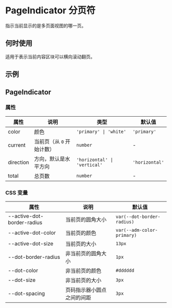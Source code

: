# PageIndicator 分页符

指示当前显示的是多页面视图的哪一页。

## 何时使用

适用于表示当前内容区块可以横向滚动翻页。

## 示例

<code src="./demos/demo1.tsx"></code>

## PageIndicator

### 属性

| 属性      | 说明                      | 类型                         | 默认值         |
| --------- | ------------------------- | ---------------------------- | -------------- |
| color     | 颜色                      | `'primary' \| 'white'`       | `'primary'`    |
| current   | 当前页（从 `0` 开始计数） | `number`                     | -              |
| direction | 方向，默认是水平方向      | `'horizontal' \| 'vertical'` | `'horizontal'` |
| total     | 总页数                    | `number`                     | -              |

### CSS 变量

| 属性                       | 说明                       | 默认值                     |
| -------------------------- | -------------------------- | -------------------------- |
| --active-dot-border-radius | 当前页的圆角大小           | `var(--dot-border-radius)` |
| --active-dot-color         | 当前页的颜色               | `var(--adm-color-primary)` |
| --active-dot-size          | 当前页的大小               | `13px`                     |
| --dot-border-radius        | 非当前页的圆角大小         | `1px`                      |
| --dot-color                | 非当前页的颜色             | `#dddddd`                  |
| --dot-size                 | 非当前页的大小             | `3px`                      |
| --dot-spacing              | 页码指示器小圆点之间的间距 | `3px`                      |
